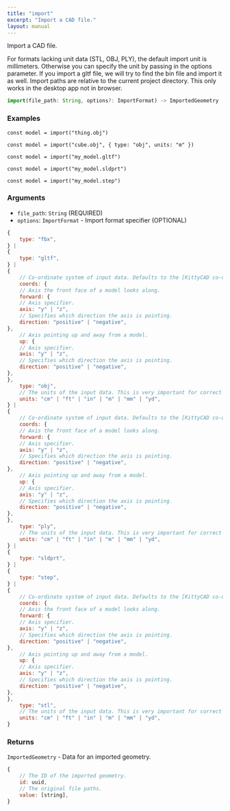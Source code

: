 ```yaml
---
title: "import"
excerpt: "Import a CAD file."
layout: manual
---
```


Import a CAD file.

For formats lacking unit data (STL, OBJ, PLY), the default import unit is millimeters. Otherwise you can specify the unit by passing in the options parameter. If you import a gltf file, we will try to find the bin file and import it as well.
Import paths are relative to the current project directory. This only works in the desktop app not in browser.

```js
import(file_path: String, options?: ImportFormat) -> ImportedGeometry
```

### Examples

```kcl
const model = import("thing.obj")
```

```kcl
const model = import("cube.obj", { type: "obj", units: "m" })
```

```kcl
const model = import("my_model.gltf")
```

```kcl
const model = import("my_model.sldprt")
```

```kcl
const model = import("my_model.step")
```

### Arguments

* `file_path`: `String` (REQUIRED)
* `options`: `ImportFormat` - Import format specifier (OPTIONAL)
```js
{
	type: "fbx",
} |
{
	type: "gltf",
} |
{
	// Co-ordinate system of input data. Defaults to the [KittyCAD co-ordinate system.
	coords: {
	// Axis the front face of a model looks along.
	forward: {
	// Axis specifier.
	axis: "y" | "z",
	// Specifies which direction the axis is pointing.
	direction: "positive" | "negative",
},
	// Axis pointing up and away from a model.
	up: {
	// Axis specifier.
	axis: "y" | "z",
	// Specifies which direction the axis is pointing.
	direction: "positive" | "negative",
},
},
	type: "obj",
	// The units of the input data. This is very important for correct scaling and when calculating physics properties like mass, etc. Defaults to millimeters.
	units: "cm" | "ft" | "in" | "m" | "mm" | "yd",
} |
{
	// Co-ordinate system of input data. Defaults to the [KittyCAD co-ordinate system.
	coords: {
	// Axis the front face of a model looks along.
	forward: {
	// Axis specifier.
	axis: "y" | "z",
	// Specifies which direction the axis is pointing.
	direction: "positive" | "negative",
},
	// Axis pointing up and away from a model.
	up: {
	// Axis specifier.
	axis: "y" | "z",
	// Specifies which direction the axis is pointing.
	direction: "positive" | "negative",
},
},
	type: "ply",
	// The units of the input data. This is very important for correct scaling and when calculating physics properties like mass, etc. Defaults to millimeters.
	units: "cm" | "ft" | "in" | "m" | "mm" | "yd",
} |
{
	type: "sldprt",
} |
{
	type: "step",
} |
{
	// Co-ordinate system of input data. Defaults to the [KittyCAD co-ordinate system.
	coords: {
	// Axis the front face of a model looks along.
	forward: {
	// Axis specifier.
	axis: "y" | "z",
	// Specifies which direction the axis is pointing.
	direction: "positive" | "negative",
},
	// Axis pointing up and away from a model.
	up: {
	// Axis specifier.
	axis: "y" | "z",
	// Specifies which direction the axis is pointing.
	direction: "positive" | "negative",
},
},
	type: "stl",
	// The units of the input data. This is very important for correct scaling and when calculating physics properties like mass, etc. Defaults to millimeters.
	units: "cm" | "ft" | "in" | "m" | "mm" | "yd",
}
```

### Returns

`ImportedGeometry` - Data for an imported geometry.
```js
{
	// The ID of the imported geometry.
	id: uuid,
	// The original file paths.
	value: [string],
}
```



